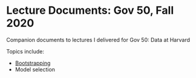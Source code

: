 # Lecture Documents: Gov 50, Fall 2020
Companion documents to lectures I delivered for Gov 50: Data at Harvard

Topics include:
- [Bootstrapping](bootstrap.Rmd)
- Model selection
